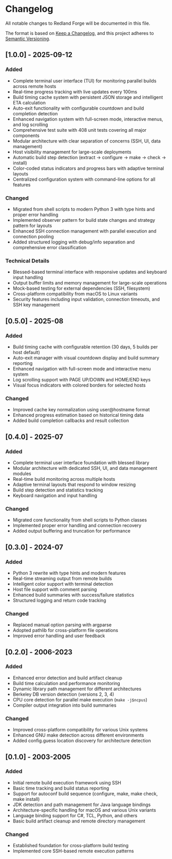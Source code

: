 # Changelog

All notable changes to Redland Forge will be documented in this file.

The format is based on [Keep a Changelog](https://keepachangelog.com/en/1.0.0/),
and this project adheres to [Semantic Versioning](https://semver.org/spec/v2.0.0.html).

## [1.0.0] - 2025-09-12

### Added

- Complete terminal user interface (TUI) for monitoring parallel builds across remote hosts
- Real-time progress tracking with live updates every 100ms
- Build timing cache system with persistent JSON storage and intelligent ETA calculation
- Auto-exit functionality with configurable countdown and build completion detection
- Enhanced navigation system with full-screen mode, interactive menus, and log scrolling
- Comprehensive test suite with 408 unit tests covering all major components
- Modular architecture with clear separation of concerns (SSH, UI, data management)
- Host visibility management for large-scale deployments
- Automatic build step detection (extract → configure → make → check → install)
- Color-coded status indicators and progress bars with adaptive terminal layouts
- Centralized configuration system with command-line options for all features

### Changed

- Migrated from shell scripts to modern Python 3 with type hints and proper error handling
- Implemented observer pattern for build state changes and strategy pattern for layouts
- Enhanced SSH connection management with parallel execution and connection pooling
- Added structured logging with debug/info separation and comprehensive error classification

### Technical Details

- Blessed-based terminal interface with responsive updates and keyboard input handling
- Output buffer limits and memory management for large-scale operations
- Mock-based testing for external dependencies (SSH, filesystem)
- Cross-platform compatibility from macOS to Linux variants
- Security features including input validation, connection timeouts, and SSH key management

## [0.5.0] - 2025-08

### Added

- Build timing cache with configurable retention (30 days, 5 builds per host default)
- Auto-exit manager with visual countdown display and build summary reporting
- Enhanced navigation with full-screen mode and interactive menu system
- Log scrolling support with PAGE UP/DOWN and HOME/END keys
- Visual focus indicators with colored borders for selected hosts

### Changed

- Improved cache key normalization using user@hostname format
- Enhanced progress estimation based on historical timing data
- Added build completion callbacks and result collection

## [0.4.0] - 2025-07

### Added

- Complete terminal user interface foundation with blessed library
- Modular architecture with dedicated SSH, UI, and data management modules
- Real-time build monitoring across multiple hosts
- Adaptive terminal layouts that respond to window resizing
- Build step detection and statistics tracking
- Keyboard navigation and input handling

### Changed

- Migrated core functionality from shell scripts to Python classes
- Implemented proper error handling and connection recovery
- Added output buffering and truncation for performance

## [0.3.0] - 2024-07

### Added

- Python 3 rewrite with type hints and modern features
- Real-time streaming output from remote builds
- Intelligent color support with terminal detection
- Host file support with comment parsing
- Enhanced build summaries with success/failure statistics
- Structured logging and return code tracking

### Changed

- Replaced manual option parsing with argparse
- Adopted pathlib for cross-platform file operations
- Improved error handling and user feedback

## [0.2.0] - 2006-2023

### Added

- Enhanced error detection and build artifact cleanup
- Build time calculation and performance monitoring
- Dynamic library path management for different architectures
- Berkeley DB version detection (versions 2, 3, 4)
- CPU core detection for parallel make execution (`make -j$ncpus`)
- Compiler output integration into build summaries

### Changed

- Improved cross-platform compatibility for various Unix systems
- Enhanced GNU make detection across different environments
- Added config.guess location discovery for architecture detection

## [0.1.0] - 2003-2005

### Added

- Initial remote build execution framework using SSH
- Basic time tracking and build status reporting
- Support for autoconf build sequence (configure, make, make check, make install)
- JDK detection and path management for Java language bindings
- Architecture-specific handling for macOS and various Unix variants
- Language binding support for C#, TCL, Python, and others
- Basic build artifact cleanup and remote directory management

### Changed

- Established foundation for cross-platform build testing
- Implemented core SSH-based remote execution patterns

